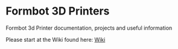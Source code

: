 # Formbot 3D Printers

Formbot 3d Printer documentation, projects and useful information

Please start at the Wiki found here: [Wiki](../../wiki)
